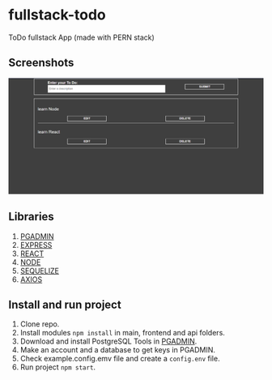 # fullstack-todo

ToDo fullstack App (made with PERN stack)

## Screenshots

![Screenshot](./screenshots/screenshot.png)

## Libraries

1.  [PGADMIN](https://www.pgadmin.org/)
2.  [EXPRESS](https://expressjs.com/)
3.  [REACT](https://en.reactjs.org/)
4.  [NODE](https://nodejs.org/en/)
5.  [SEQUELIZE](https://sequelize.org/)
6.  [AXIOS](https://axios-http.com/docs/intro)

## Install and run project

1. Clone repo.
2. Install modules `npm install` in main, frontend and api folders.
3. Download and install PostgreSQL Tools in [PGADMIN](https://www.pgadmin.org/).
4. Make an account and a database to get keys in PGADMIN.
5. Check example.config.emv file and create a `config.env` file. 
7. Run project `npm start`.
